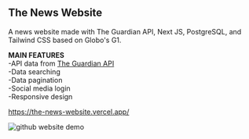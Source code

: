 ## The News Website
A news website made with The Guardian API, Next JS, PostgreSQL, and Tailwind CSS based on Globo's G1.

**MAIN FEATURES** <br />
-API data from [The Guardian API](https://open-platform.theguardian.com/) <br />
-Data searching <br />
-Data pagination <br />
-Social media login <br />
-Responsive design <br />

https://the-news-website.vercel.app/


![github website demo](https://user-images.githubusercontent.com/40894497/193134525-37adbf5a-f7a4-4199-a15f-bfacdcd35fc8.jpg)

